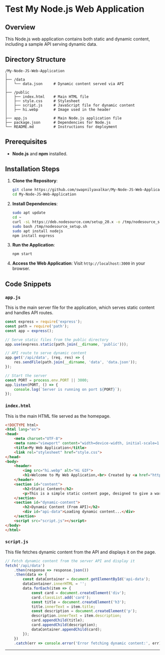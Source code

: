 # Test My Node.js Web Application

## Overview

This Node.js web application contains both static and dynamic content, including a sample API serving dynamic data.

## Directory Structure

```
/My-Node-JS-Web-Application
│
├── /data             
│   └── data.json     # Dynamic content served via API
│
├── /public           
│   ├── index.html    # Main HTML file
│   ├── style.css     # Stylesheet
│   ├── script.js     # JavaScript file for dynamic content
│   ├── hi.webp       # Image used in the header
│
├── app.js            # Main Node.js application file
├── package.json      # Dependencies for Node.js
└── README.md         # Instructions for deployment
```

## Prerequisites

- **Node.js** and **npm** installed.

## Installation Steps

1. **Clone the Repository**:
   ```bash
   git clone https://github.com/swapnilyavalkar/My-Node-JS-Web-Application.git
   cd My-Node-JS-Web-Application
   ```

2. **Install Dependencies**:
   ```bash
   sudo apt update
   cd ~
   curl -sL https://deb.nodesource.com/setup_20.x -o /tmp/nodesource_setup.sh
   sudo bash /tmp/nodesource_setup.sh
   sudo apt install nodejs
   npm install express
   ```

3. **Run the Application**:
   ```bash
   npm start
   ```

4. **Access the Web Application**:
   Visit `http://localhost:3000` in your browser.

## Code Snippets

### `app.js`

This is the main server file for the application, which serves static content and handles API routes.

```javascript
const express = require('express');
const path = require('path');
const app = express();

// Serve static files from the public directory
app.use(express.static(path.join(__dirname, 'public')));

// API route to serve dynamic content
app.get('/api/data', (req, res) => {
    res.sendFile(path.join(__dirname, 'data', 'data.json'));
});

// Start the server
const PORT = process.env.PORT || 3000;
app.listen(PORT, () => {
    console.log(`Server is running on port ${PORT}`);
});
```

### `index.html`

This is the main HTML file served as the homepage.

```html
<!DOCTYPE html>
<html lang="en">
<head>
    <meta charset="UTF-8">
    <meta name="viewport" content="width=device-width, initial-scale=1.0">
    <title>My Web Application</title>
    <link rel="stylesheet" href="style.css">
</head>
<body>
    <header>
        <img src="hi.webp" alt="Hi GIF">
        <h1>Welcome to My Web Application,<br> Created by <a href="https://github.com/swapnilyavalkar">Swapnil Yavalkar</a></h1>
    </header>
    <section id="content">
        <h2>Static Content</h2>
        <p>This is a simple static content page, designed to give a warm and friendly vibe!</p>
    </section>
    <section id="dynamic-content">
        <h2>Dynamic Content (From API)</h2>
        <div id="api-data">Loading dynamic content...</div>
    </section>
    <script src="script.js"></script>
</body>
</html>
```

### `script.js`

This file fetches dynamic content from the API and displays it on the page.

```javascript
// Fetch dynamic content from the server API and display it
fetch('/api/data')
    .then(response => response.json())
    .then(data => {
        const dataContainer = document.getElementById('api-data');
        dataContainer.innerHTML = '';
        data.forEach(item => {
            const card = document.createElement('div');
            card.classList.add('card');
            const title = document.createElement('h3');
            title.innerText = item.title;
            const description = document.createElement('p');
            description.innerText = item.description;
            card.appendChild(title);
            card.appendChild(description);
            dataContainer.appendChild(card);
        });
    })
    .catch(err => console.error('Error fetching dynamic content:', err));
```
---
